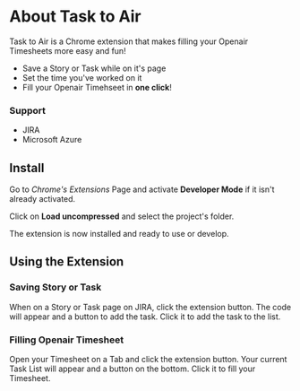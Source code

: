 # About Task to Air

Task to Air is a Chrome extension that makes filling your Openair Timesheets more easy and fun!

- Save a Story or Task while on it's page
- Set the time you've worked on it
- Fill your Openair Timehseet in **one click**!

### Support
- JIRA
- Microsoft Azure

## Install

Go to *Chrome's Extensions* Page and activate **Developer Mode** if it isn't already activated.

Click on **Load uncompressed** and select the project's folder.

The extension is now installed and ready to use or develop.

## Using the Extension

### Saving Story or Task
When on a Story or Task page on JIRA, click the extension button. The code will appear and a button to add the task. Click it to add the task to the list.

### Filling Openair Timesheet
Open your Timesheet on a Tab and click the extension button. Your current Task List will appear and a button on the bottom. Click it to fill your Timesheet.
